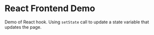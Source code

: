 # React Frontend Demo
Demo of React hook. Using `setState` call to update a state variable that updates the page.

